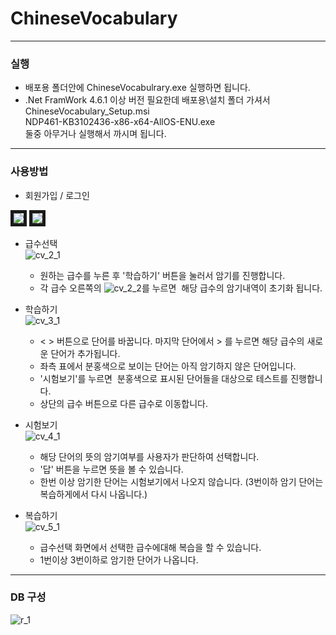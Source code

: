 # ChineseVocabulary

***
### 실행

* 배포용 폴더안에 ChineseVocabulrary.exe 실행하면 됩니다.  
* .Net FramWork 4.6.1 이상 버전 필요한데 배포용\설치 폴더 가셔서   
ChineseVocabulary_Setup.msi         
NDP461-KB3102436-x86-x64-AllOS-ENU.exe  
둘중 아무거나 실행해서 까시며 됩니다.  

***
### 사용방법

* 회원가입 / 로그인
<div>
  <img src="https://user-images.githubusercontent.com/34447880/40350254-3b913608-5de4-11e8-9252-10ac7c673522.PNG" border="5">
  <img src="https://user-images.githubusercontent.com/34447880/40350260-3db6c18c-5de4-11e8-97bd-903420a90163.PNG" border="5">
</div>

* 급수선택  
![cv_2_1](https://user-images.githubusercontent.com/34447880/40350894-08dfa90e-5de6-11e8-93f2-9ccc814e7b94.PNG)      
   - 원하는 급수를 누른 후 '학습하기' 버튼을 눌러서 암기를 진행합니다.
   - 각 급수 오른쪽의 ![cv_2_2](https://user-images.githubusercontent.com/34447880/40351098-917a3356-5de6-11e8-91f9-c6b4fb7c2a85.PNG)를 누르면  해당 급수의 암기내역이 초기화 됩니다.
   
* 학습하기  
![cv_3_1](https://user-images.githubusercontent.com/34447880/40351320-17aa698c-5de7-11e8-9eb2-36468cfc60ed.PNG)     
  - < > 버튼으로 단어를 바꿉니다. 마지막 단어에서 > 를 누르면 해당 급수의 새로운 단어가 추가됩니다.
  - 좌측 표에서 분홍색으로 보이는 단어는 아직 암기하지 않은 단어입니다.
  - '시험보기'를 누르면  분홍색으로 표시된 단어들을 대상으로 테스트를 진행합니다.
  - 상단의 급수 버튼으로 다른 급수로 이동합니다.

* 시험보기  
![cv_4_1](https://user-images.githubusercontent.com/34447880/40351625-d3cd728a-5de7-11e8-8d27-a96f5ef2e77c.PNG)    
  - 해당 단어의 뜻의 암기여부를 사용자가 판단하여 선택합니다.
  - '답' 버튼을 누르면 뜻을 볼 수 있습니다.
  - 한번 이상 암기한 단어는 시험보기에서 나오지 않습니다. (3번이하 암기 단어는 복습하게에서 다시 나옵니다.)

* 복습하기  
![cv_5_1](https://user-images.githubusercontent.com/34447880/40351887-6e3cabd8-5de8-11e8-9c06-e95045242a5f.PNG)    
  - 급수선택 화면에서 선택한 급수에대해 복습을 할 수 있습니다.
  - 1번이상 3번이하로 암기한 단어가 나옵니다.

***
### DB 구성

![r_1](https://user-images.githubusercontent.com/34447880/40352006-c545d6b6-5de8-11e8-807f-9710669c4b3f.PNG)


